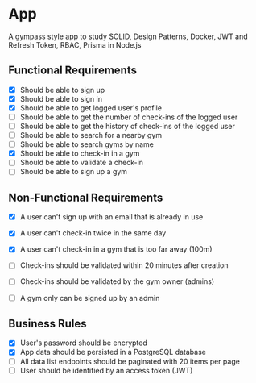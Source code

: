 # App

A gympass style app to study SOLID, Design Patterns, Docker, JWT and Refresh Token, RBAC, Prisma in Node.js

## Functional Requirements

- [x] Should be able to sign up
- [x] Should be able to sign in
- [x] Should be able to get logged user's profile
- [ ] Should be able to get the number of check-ins of the logged user
- [ ] Should be able to get the history of check-ins of the logged user
- [ ] Should be able to search for a nearby gym
- [ ] Should be able to search gyms by name
- [x] Should be able to check-in in a gym
- [ ] Should be able to validate a check-in
- [ ] Should be able to sign up a gym

## Non-Functional Requirements

- [x] A user can't sign up with an email that is already in use
- [x] A user can't check-in twice in the same day 
- [x] A user can't check-in in a gym that is too far away (100m)
- [ ] Check-ins should be validated within 20 minutes after creation
- [ ] Check-ins should be validated by the gym owner (admins)
- [ ] A gym only can be signed up by an admin


## Business Rules

- [x] User's password should be encrypted
- [x] App data should be persisted in a PostgreSQL database
- [ ] All data list endpoints should be paginated with 20 items per page
- [ ] User should be identified by an access token (JWT)